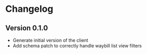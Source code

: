 # Changelog

## Version 0.1.0

* Generate initial version of the client
* Add schema patch to correctly handle waybill list view filters
